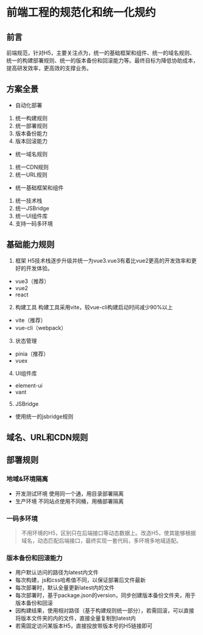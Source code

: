 # 前端工程的规范化和统一化规约

## 前言
前端规范，针对H5，主要关注点为，统一的基础框架和组件、统一的域名规则、统一的构建部署规则、统一的版本备份和回滚能力等。最终目标为降低协助成本，提高研发效率，更高效的支撑业务。

## 方案全景
- 自动化部署
1. 统一构建规则
2. 统一部署规则
3. 版本备份能力
4. 版本回滚能力
- 统一域名规则
1. 统一CDN规则
2. 统一URL规则
- 统一基础框架和组件
1. 统一技术栈
2. 统一JSBridge
3. 统一UI组件库
4. 支持一码多环境

## 基础能力规则
1. 框架
H5技术栈逐步升级并统一为vue3.vue3有着比vue2更高的开发效率和更好的开发体验。
- vue3（推荐）
- vue2
- react
2. 构建工具
构建工具采用vite，较vue-cli构建启动时间减少90%以上
- vite（推荐）
- vue-cli（webpack）
3. 状态管理
- pinia（推荐）
- vuex
4. UI组件库
- element-ui
- vant
5. JSBridge
- 使用统一的jsbridge规则

## 域名、URL和CDN规则

## 部署规则
### 地域&环境隔离
- 开发测试环境
使用同一个通，用目录部署隔离
- 生产环境
不同站点使用不同桶，用桶部署隔离
### 一码多环境
> 不用环境的H5，区别只在后端接口等动态数据上。改造H5，使其能够根据域名，动态匹配后端接口，最终实现一套代码，多环境多地域适配。
### 版本备份和回滚能力
- 用户默认访问的路径为latest内文件
- 每次构建，js和css哈希值不同，以保证部署后文件最新
- 每次部署时，默认全量更新latest内的文件
- 每次部署时，基于package.json的version，同步创建版本备份文件夹，用于版本备份和回滚
- 因构建结果，使用相对路径（基于构建规则统一部分），若需回滚，可以直接将版本文件夹的内的文件，直接全量复制到latest内
- 若需固定访问某版本H5，直接投放带版本号的H5链接即可

